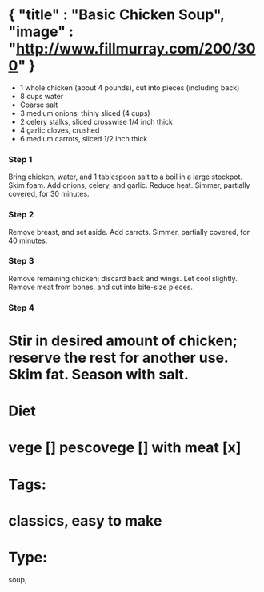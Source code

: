 {
    "title" : "Basic Chicken Soup",
    "image" : "http://www.fillmurray.com/200/300"
}
===

- 1 whole chicken (about 4 pounds), cut into pieces (including back)
- 8 cups water
- Coarse salt
- 3 medium onions, thinly sliced (4 cups)
- 2 celery stalks, sliced crosswise 1/4 inch thick
- 4 garlic cloves, crushed
- 6 medium carrots, sliced 1/2 inch thick

### Step 1
Bring chicken, water, and 1 tablespoon salt to a boil in a large stockpot. Skim foam. Add onions, celery, and garlic. Reduce heat. Simmer, partially covered, for 30 minutes.

### Step 2
Remove breast, and set aside. Add carrots. Simmer, partially covered, for 40 minutes.

### Step 3
Remove remaining chicken; discard back and wings. Let cool slightly. Remove meat from bones, and cut into bite-size pieces.

### Step 4
Stir in desired amount of chicken; reserve the rest for another use. Skim fat. Season with salt.
===
# Diet
vege        []
pescovege   []
with meat   [x]
===
# Tags: 
classics, easy to make
===
# Type:
soup, 

